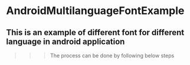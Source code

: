 # AndroidMultilanguageFontExample
## This is an example of different font for different language in android application
>>> The process can be done by following below steps
